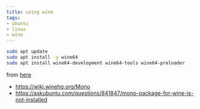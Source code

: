 ```yaml
---
title: using wine
tags:
- ubuntu
- linux
- wine
---
```


```bash
sudo apt update
sudo apt install -y wine64 
sudo apt install wine64-development wine64-tools wine64-preloader 
```
from [here](https://phoenixnap.com/kb/how-to-install-wine-on-ubuntu)


* <https://wiki.winehq.org/Mono>
* <https://askubuntu.com/questions/841847/mono-package-for-wine-is-not-installed>